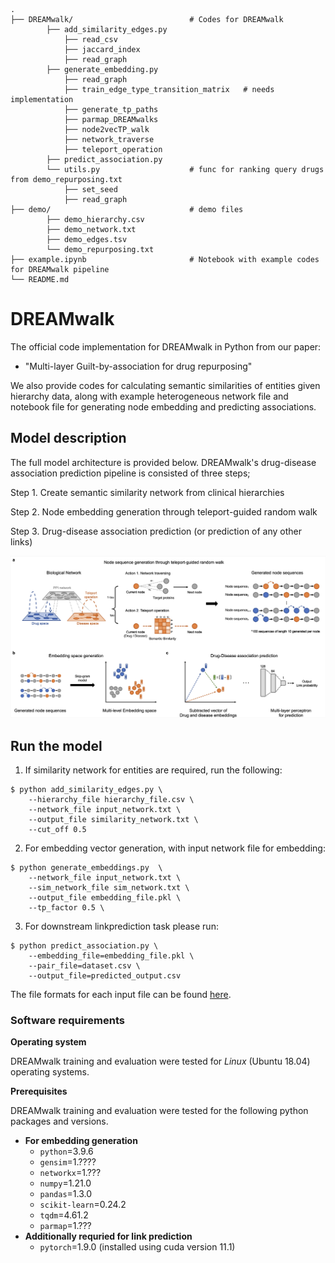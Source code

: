     .
    ├── DREAMwalk/                          # Codes for DREAMwalk
            ├── add_similarity_edges.py     
                ├── read_csv
                ├── jaccard_index
                ├── read_graph
            ├── generate_embedding.py       
                ├── read_graph
                ├── train_edge_type_transition_matrix   # needs implementation
                ├── generate_tp_paths
                ├── parmap_DREAMwalks
                ├── node2vecTP_walk
                ├── network_traverse
                ├── teleport_operation
            ├── predict_association.py      
            └── utils.py                    # func for ranking query drugs from demo_repurposing.txt
                ├── set_seed
                ├── read_graph
    ├── demo/                               # demo files
            ├── demo_hierarchy.csv
            ├── demo_network.txt
            ├── demo_edges.tsv
            └── demo_repurposing.txt
    ├── example.ipynb                       # Notebook with example codes for DREAMwalk pipeline
    └── README.md

# DREAMwalk
The official code implementation for DREAMwalk in Python from our paper: 
- "Multi-layer Guilt-by-association for drug repurposing"

We also provide codes for calculating semantic similarities of entities given hierarchy data, along with example heterogeneous network file and notebook file for generating node embedding and predicting associations.

## Model description

The full model architecture is provided below. DREAMwalk's drug-disease association prediction pipeline is consisted of three steps;

Step 1. Create semantic similarity network from clinical hierarchies

Step 2. Node embedding generation through teleport-guided random walk

Step 3. Drug-disease association prediction (or prediction of any other links)

![model1](img/model_overview.png)


## Run the model
1. If similarity network for entities are required, run the following:
```
$ python add_similarity_edges.py \
    --hierarchy_file hierarchy_file.csv \
    --network_file input_network.txt \
    --output_file similarity_network.txt \
    --cut_off 0.5
```

2. For embedding vector generation, with input network file for embedding:
```
$ python generate_embeddings.py  \
    --network_file input_network.txt \
    --sim_network_file sim_network.txt \
    --output_file embedding_file.pkl \
    --tp_factor 0.5 \
```

3. For downstream linkprediction task please run: 
```
$ python predict_association.py \
    --embedding_file=embedding_file.pkl \
    --pair_file=dataset.csv \
    --output_file=predicted_output.csv
```

The file formats for each input file can be found [here](demo/README.md).

### Software requirements

**Operating system**

DREAMwalk training and evaluation were tested for *Linux* (Ubuntu 18.04) operating systems.

**Prerequisites**

DREAMwalk training and evaluation were tested for the following python packages and versions.

- **For embedding generation**
  - `python`=3.9.6
  - `gensim`=1.????
  - `networkx`=1.???
  - `numpy`=1.21.0
  - `pandas`=1.3.0
  - `scikit-learn`=0.24.2
  - `tqdm`=4.61.2
  - `parmap`=1.???
- **Additionally requried for link prediction**
  - `pytorch`=1.9.0 (installed using cuda version 11.1)
